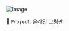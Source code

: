 ![Image](https://github.com/user-attachments/assets/4d1b6694-72f4-46ea-80ba-3a829aa3bf78)

🎉 `Project`: 온라인 그림판